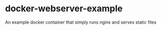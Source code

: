 # docker-webserver-example
An example docker container that simply runs nginx and serves static files

